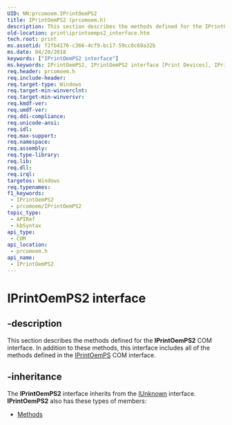 ```yaml
---
UID: NN:prcomoem.IPrintOemPS2
title: IPrintOemPS2 (prcomoem.h)
description: This section describes the methods defined for the IPrintOemPS2 COM interface. In addition to these methods, this interface includes all of the methods defined in the IPrintOemPS COM interface.
old-location: print\iprintoemps2_interface.htm
tech.root: print
ms.assetid: f2fb4176-c366-4cf9-bc17-59cc0c69a32b
ms.date: 04/20/2018
keywords: ["IPrintOemPS2 interface"]
ms.keywords: IPrintOemPS2, IPrintOemPS2 interface [Print Devices], IPrintOemPS2 interface [Print Devices],described, prcomoem/IPrintOemPS2, print.iprintoemps2_interface, print_unidrv-pscript_rendering_261718f5-d2d9-4032-887d-0faea8b519ad.xml
req.header: prcomoem.h
req.include-header: 
req.target-type: Windows
req.target-min-winverclnt: 
req.target-min-winversvr: 
req.kmdf-ver: 
req.umdf-ver: 
req.ddi-compliance: 
req.unicode-ansi: 
req.idl: 
req.max-support: 
req.namespace: 
req.assembly: 
req.type-library: 
req.lib: 
req.dll: 
req.irql: 
targetos: Windows
req.typenames: 
f1_keywords:
 - IPrintOemPS2
 - prcomoem/IPrintOemPS2
topic_type:
 - APIRef
 - kbSyntax
api_type:
 - COM
api_location:
 - prcomoem.h
api_name:
 - IPrintOemPS2
---
```


# IPrintOemPS2 interface


## -description

This section describes the methods defined for the <b>IPrintOemPS2</b> COM interface. In addition to these methods, this interface includes all of the methods defined in the <a href="/windows-hardware/drivers/ddi/prcomoem/nn-prcomoem-iprintoemps">IPrintOemPS</a> COM interface.

## -inheritance

The <b xmlns:loc="https://microsoft.com/wdcml/l10n">IPrintOemPS2</b> interface inherits from the <a href="/windows/win32/api/unknwn/nn-unknwn-iunknown">IUnknown</a> interface. <b>IPrintOemPS2</b> also has these types of members:
<ul>
<li><a href="https://docs.microsoft.com/">Methods</a></li>
</ul>